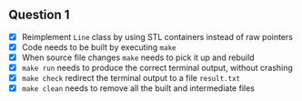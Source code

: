 ## Question 1

- [x] Reimplement `Line` class by using STL containers instead of raw pointers
- [x] Code needs to be built by executing `make`
- [x] When source file changes `make` needs to pick it up and rebuild
- [x] `make run` needs to produce the correct terminal output, without crashing
- [x] `make check` redirect the terminal output to a file `result.txt`
- [x] `make clean` needs to remove all the built and intermediate files
